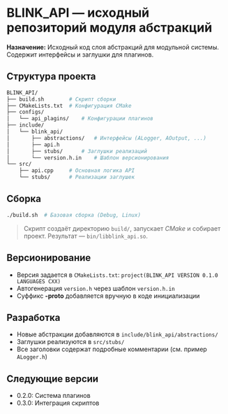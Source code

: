 # BLINK_API — исходный репозиторий модуля абстракций

**Назначение:** Исходный код слоя абстракций для модульной системы. Содержит интерфейсы и заглушки для плагинов.

## Структура проекта
```bash
BLINK_API/
├── build.sh		# Скрипт сборки
├── CMakeLists.txt	# Конфигурация CMake
├── configs/
│   └── api_plagins/	# Конфигурации плагинов
├── include/
│   └── blink_api/
│       ├── abstractions/	# Интерфейсы (ALogger, AOutput, ...)
│       ├── api.h		
│       ├── stubs/		# Заглушки реализаций
│       └── version.h.in	# Шаблон версионирования
└── src/
    ├── api.cpp		# Основная логика API
    └── stubs/		# Реализации заглушек
```

## Сборка
```bash
./build.sh	# Базовая сборка (Debug, Linux)
```
> Скрипт создаёт директорию `build/`, запускает *CMake* и собирает проект. 
> Результат — `bin/libblink_api.so`.

## Версионирование
- Версия задается в `CMakeLists.txt`: `project(BLINK_API VERSION 0.1.0 LANGUAGES CXX)`
- Автогенерация `version.h` через шаблон `version.h.in`
- Суффикс **-proto** добавляется вручную в коде инициализации

## Разработка
- Новые абстракции добавляются в `include/blink_api/abstractions/`
- Заглушки реализуются в `src/stubs/`
- Все заголовки содержат подробные комментарии (см. пример `ALogger.h`)

## Следующие версии
- 0.2.0: Система плагинов
- 0.3.0: Интеграция скриптов
